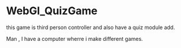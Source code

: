 # WebGl_QuizGame
this game is third person controller and also have a quiz module add.


Man , I have a computer wherre i make different games.
